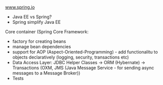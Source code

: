 ﻿www.spring.io

- Java EE vs Spring?
- Spring simplify Java EE

Core container (Spring Core Framework:
- factory for creating beans
- manage bean dependencies
- support for AOP (Aspect-Oriented-Programming) - add functionalitu to objects declaratively (logging, security, transactions etc)
- Data Access Layer: JDBC Helper Classes -> ORM (Hybernate) -> Transactions (OXM, JMS (Java Message Service - for sending async messages to a Message Broker))
- Tests




